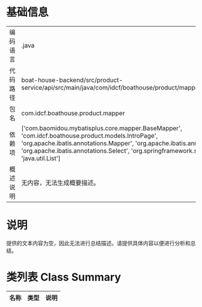 # 基础信息

|      |      |
|------|------|
| 编码语言 | .java |
| 代码路径 | boat-house-backend/src/product-service/api/src/main/java/com/idcf/boathouse/product/mapper/IntroPageMapper.java |
| 包名 | com.idcf.boathouse.product.mapper |
| 依赖项 | ['com.baomidou.mybatisplus.core.mapper.BaseMapper', 'com.idcf.boathouse.product.models.IntroPage', 'org.apache.ibatis.annotations.Mapper', 'org.apache.ibatis.annotations.Param', 'org.apache.ibatis.annotations.Select', 'org.springframework.stereotype.Repository', 'java.util.List'] |
| 概述说明 | 无内容，无法生成概要描述。 |

# 说明

提供的文本内容为空，因此无法进行总结描述。请提供具体内容以便进行分析和总结。

# 类列表 Class Summary

| 名称   | 类型  | 说明 |
|-------|------|-------------|




